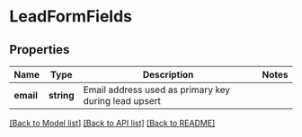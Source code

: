 # LeadFormFields

## Properties

Name | Type | Description | Notes
------------ | ------------- | ------------- | -------------
**email** | **string** | Email address used as primary key during lead upsert |

[[Back to Model list]](../../README.md#models) [[Back to API list]](../../README.md#endpoints) [[Back to README]](../../README.md)
